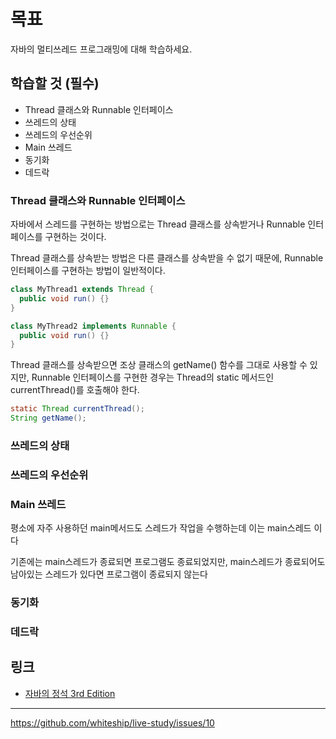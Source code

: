 # 목표

자바의 멀티쓰레드 프로그래밍에 대해 학습하세요.

## 학습할 것 (필수)

- Thread 클래스와 Runnable 인터페이스
- 쓰레드의 상태
- 쓰레드의 우선순위
- Main 쓰레드
- 동기화
- 데드락

### Thread 클래스와 Runnable 인터페이스

자바에서 스레드를 구현하는 방법으로는 Thread 클래스를 상속받거나 Runnable 인터페이스를 구현하는 것이다.

Thread 클래스를 상속받는 방법은 다른 클래스를 상속받을 수 없기 때문에, Runnable 인터페이스를 구현하는 방법이 일반적이다.

```java
class MyThread1 extends Thread {
  public void run() {}
}

class MyThread2 implements Runnable {
  public void run() {}
}
```

Thread 클래스를 상속받으면 조상 클래스의 getName() 함수를 그대로 사용할 수 있지만, Runnable 인터페이스를 구현한 경우는 Thread의 static 메서드인 currentThread()를 호출해야 한다.

```java
static Thread currentThread();
String getName();
```

### 쓰레드의 상태

### 쓰레드의 우선순위

### Main 쓰레드

평소에 자주 사용하던 main메서드도 스레드가 작업을 수행하는데 이는 main스레드 이다

기존에는 main스레드가 종료되면 프로그램도 종료되었지만, main스레드가 종료되어도 남아있는 스레드가 있다면 프로그램이 종료되지 않는다

### 동기화

### 데드락

## 링크

- [자바의 정석 3rd Edition](http://www.yes24.com/Product/Goods/24259565?OzSrank=4)

---

https://github.com/whiteship/live-study/issues/10

